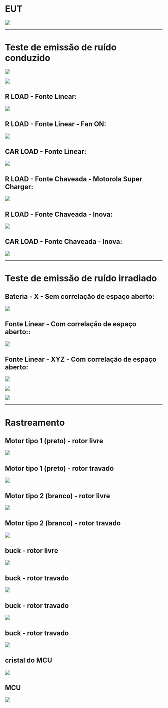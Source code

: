# EUT

![](./img/CAR_LOAD.jpg)


---
# Teste de emissão de ruído **conduzido**
![](./img/setup_cond_test_CAR_LOAD.jpg)

![](./img/setup_cond_test_R_LOAD.jpg)

## R LOAD - Fonte Linear:
![](./31.05/R10_1A_LIN_15_53_31_05.JPG)

## R LOAD - Fonte Linear - Fan ON:
![](./31.05/R10_1A_LIN_16_53_31_05_fan_on.bmp)

## CAR LOAD - Fonte Linear:
![](./31.05/CAR_06A_LIN_18_16_31_05.JPG )

## R LOAD - Fonte Chaveada - Motorola Super Charger:
![](./31.05/R10_1A_SWT_17_19_31_05_motorola_super_charger.bmp)

## R LOAD - Fonte Chaveada - Inova:
![](./31.05/R10_1A_SWT_17_38_31_05_fonte_inova.bmp)

## CAR LOAD - Fonte Chaveada - Inova:
![](./07.06/CAR_06A_SWT_19_07_07_06_fonte_inova.bmp)

---
# Teste de emissão de ruído **irradiado**
## Bateria - X - Sem correlação de espaço aberto:
![](./07.06/car_bat_X_lucas_joao.PNG)

## Fonte Linear - Com correlação de espaço aberto::
![](./07.06/car_lucas_joao.PNG)

## Fonte Linear - XYZ - Com correlação de espaço aberto:
![](./07.06/car_XYZ_lucas_joao.PNG)

![](./07.06/CAR_INSIDE_Y.jpg)

![](./07.06/CAR_INSIDE_Z.jpg)

---
# Rastreamento
## Motor tipo 1 (preto) - rotor livre
![](./High-Impedance/220A0001.BMP)

## Motor tipo 1 (preto) - rotor travado
![](./High-Impedance/220A0002.BMP)

## Motor tipo 2 (branco) - rotor livre
![](./High-Impedance/220A0003.BMP)

## Motor tipo 2 (branco) - rotor travado
![](./High-Impedance/220A0004.BMP)

## buck - rotor livre
![](./High-Impedance/220A0007.BMP)

## buck - rotor travado
![](./High-Impedance/220A0005.BMP)

## buck - rotor travado
![](./High-Impedance/220A0006.BMP)

## buck - rotor travado
![](./High-Impedance/220A0009.BMP)

## cristal do MCU
![](./High-Impedance/220A0011.BMP)

## MCU
![](./High-Impedance/220A0012.BMP)








